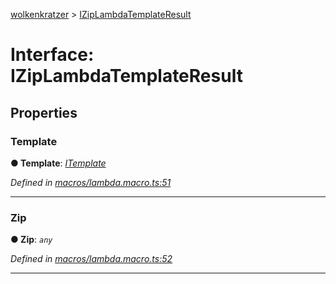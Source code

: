 [wolkenkratzer](../README.md) > [IZipLambdaTemplateResult](../interfaces/iziplambdatemplateresult.md)



# Interface: IZipLambdaTemplateResult


## Properties
<a id="template"></a>

###  Template

**●  Template**:  *[ITemplate](itemplate.md)* 

*Defined in [macros/lambda.macro.ts:51](https://github.com/arminhammer/wolkenkratzer/blob/aef6abd/src/macros/lambda.macro.ts#L51)*





___

<a id="zip"></a>

###  Zip

**●  Zip**:  *`any`* 

*Defined in [macros/lambda.macro.ts:52](https://github.com/arminhammer/wolkenkratzer/blob/aef6abd/src/macros/lambda.macro.ts#L52)*





___


